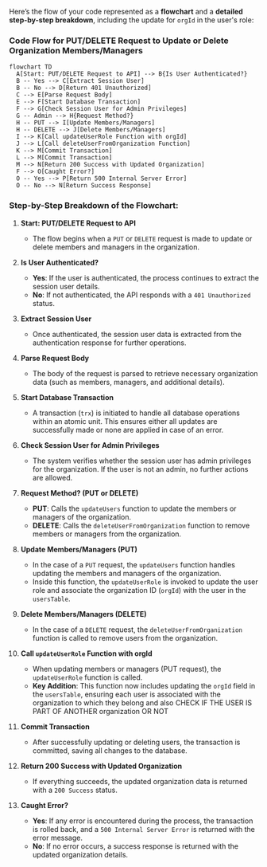 Here’s the flow of your code represented as a **flowchart** and a **detailed step-by-step breakdown**, including the update for `orgId` in the user's role:

### Code Flow for PUT/DELETE Request to Update or Delete Organization Members/Managers

```mermaid
flowchart TD
  A[Start: PUT/DELETE Request to API] --> B{Is User Authenticated?}
  B -- Yes --> C[Extract Session User]
  B -- No --> D[Return 401 Unauthorized]
  C --> E[Parse Request Body]
  E --> F[Start Database Transaction]
  F --> G[Check Session User for Admin Privileges]
  G -- Admin --> H{Request Method?}
  H -- PUT --> I[Update Members/Managers]
  H -- DELETE --> J[Delete Members/Managers]
  I --> K[Call updateUserRole Function with orgId]
  J --> L[Call deleteUserFromOrganization Function]
  K --> M[Commit Transaction]
  L --> M[Commit Transaction]
  M --> N[Return 200 Success with Updated Organization]
  F --> O[Caught Error?]
  O -- Yes --> P[Return 500 Internal Server Error]
  O -- No --> N[Return Success Response]
```

### Step-by-Step Breakdown of the Flowchart:

1. **Start: PUT/DELETE Request to API**
   - The flow begins when a `PUT` or `DELETE` request is made to update or delete members and managers in the organization.

2. **Is User Authenticated?**
   - **Yes**: If the user is authenticated, the process continues to extract the session user details.
   - **No**: If not authenticated, the API responds with a `401 Unauthorized` status.

3. **Extract Session User**
   - Once authenticated, the session user data is extracted from the authentication response for further operations.

4. **Parse Request Body**
   - The body of the request is parsed to retrieve necessary organization data (such as members, managers, and additional details).

5. **Start Database Transaction**
   - A transaction (`trx`) is initiated to handle all database operations within an atomic unit. This ensures either all updates are successfully made or none are applied in case of an error.

6. **Check Session User for Admin Privileges**
   - The system verifies whether the session user has admin privileges for the organization. If the user is not an admin, no further actions are allowed.

7. **Request Method? (PUT or DELETE)**
   - **PUT**: Calls the `updateUsers` function to update the members or managers of the organization.
   - **DELETE**: Calls the `deleteUserFromOrganization` function to remove members or managers from the organization.

8. **Update Members/Managers (PUT)**
   - In the case of a `PUT` request, the `updateUsers` function handles updating the members and managers of the organization.
   - Inside this function, the `updateUserRole` is invoked to update the user role and associate the organization ID (`orgId`) with the user in the `usersTable`.

9. **Delete Members/Managers (DELETE)**
   - In the case of a `DELETE` request, the `deleteUserFromOrganization` function is called to remove users from the organization.

10. **Call `updateUserRole` Function with orgId**
    - When updating members or managers (PUT request), the `updateUserRole` function is called.
    - **Key Addition**: This function now includes updating the `orgId` field in the `usersTable`, ensuring each user is associated with the organization to which they belong and also CHECK IF THE USER IS PART OF ANOTHER organization OR NOT 


11. **Commit Transaction**
    - After successfully updating or deleting users, the transaction is committed, saving all changes to the database.

12. **Return 200 Success with Updated Organization**
    - If everything succeeds, the updated organization data is returned with a `200 Success` status.

13. **Caught Error?**
    - **Yes**: If any error is encountered during the process, the transaction is rolled back, and a `500 Internal Server Error` is returned with the error message.
    - **No**: If no error occurs, a success response is returned with the updated organization details.
